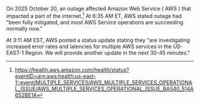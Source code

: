 
On 2025 October 20, an outage affected Amazon Web Service ( AWS ) that impacted a part of the internet.[^1] At 6:35 AM ET, AWS stated outage had "been fully mitigated, and most AWS Service operations are succeeding normally now."

At 3:11 AM EST, AWS posted a status update stating they "are investigating increased error rates and latencies for multiple AWS services in the US-EAST-1 Region. We will provide another update in the next 30-45 minutes."

[^1]: https://health.aws.amazon.com/health/status?eventID=arn:aws:health:us-east-1::event/MULTIPLE_SERVICES/AWS_MULTIPLE_SERVICES_OPERATIONAL_ISSUE/AWS_MULTIPLE_SERVICES_OPERATIONAL_ISSUE_BA540_514A652BE1A
